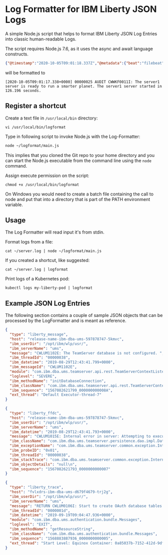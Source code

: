 # Log Formatter for IBM Liberty JSON Logs

A simple Node.js script that helps to format IBM Liberty JSON Log Entries into classic human-readable Logs.

The script requires Node.js 7.6, as it uses the async and await language constructs.

```json
{"@timestamp":"2020-10-05T09:01:18.337Z","@metadata":{"beat":"filebeat","type":"_doc","version":"7.0.1"},"host":{"name":"workflow-designer-ums-deployment-7fd4d68d7-mb7cs"},"agent":{"ephemeral_id":"a82b2d8c-025b-4328-ac37-66921bdaf569","hostname":"workflow-designer-ums-deployment-7fd4d68d7-mb7cs","id":"a2fe592c-f9f0-4c65-a136-f677f2524640","version":"7.0.1","type":"filebeat"},"log":{"offset":43805,"file":{"path":"/logs/application/liberty-message.log"}},"message":"{\"type\":\"liberty_message\",\"host\":\"workflow-designer-ums-deployment-7fd4d68d7-mb7cs\",\"ibm_userDir\":\"\\/opt\\/ibm\\/wlp\\/usr\\/\",\"ibm_serverName\":\"ums\",\"message\":\"CWWKF0011I: The server1 server is ready to run a smarter planet. The server1 server started in 126.196 seconds.\",\"ibm_threadId\":\"00000025\",\"ibm_datetime\":\"2020-10-05T09:01:17.338+0000\",\"ibm_messageId\":\"CWWKF0011I\",\"module\":\"com.ibm.ws.kernel.feature.internal.FeatureManager\",\"loglevel\":\"AUDIT\",\"ibm_sequence\":\"1601888477338_000000000004E\"}","log-type":"application","input":{"type":"log"},"app_id":"","ecs":{"version":"1.0.0"}}
```
will be formatted to
```console
[2020-10-05T09:01:17.338+0000] 00000025 AUDIT CWWKF0011I: The server1 server is ready to run a smarter planet. The server1 server started in 126.196 seconds.
```

## Register a shortcut

Create a text file in `/usr/local/bin` directory:
```console
vi /usr/local/bin/logformat
```

Type in following script to invoke Node.js with the Log-Formatter:
```bash
node ~/logformat/main.js
```
This implies that you cloned the Git repo to your home directory and you can start the Node.js executable from the command line using the `node` command.

Assign execute permission on the script:
```console
chmod +x /usr/local/bin/logformat
```

On Windows you would need to create a batch file containing the call to node and put that into a directory that is part of the PATH environment variable.

## Usage

The Log Formatter will read input it's from stdin.

Format logs from a file:

`cat ~/server.log | node ~/logformat/main.js`

If you created a shortcut, like suggested:

`cat ~/server.log | logformat`

Print logs of a  Kubernetes pod:

`kubectl logs my-liberty-pod | logformat`

## Example JSON Log Entries

The following section contains a couple of sample JSON objects that can be processed by the LogFormatter and is meant as reference.

```json
{
  "type": "liberty_message",
  "host": "release-name-ibm-dba-ums-597878747-5kmvc",
  "ibm_userDir": "/opt/ibm/wlp/usr/",
  "ibm_serverName": "ums",
  "message": "CWLUM1102E: The TeamServer database is not configured. ",
  "ibm_threadId": "00000038",
  "ibm_datetime": "2019-08-29T12:43:41.799+0000",
  "ibm_messageId": "CWLUM1102E",
  "module": "com.ibm.dba.ums.teamserver.api.rest.TeamServerContextListener",
  "loglevel": "SEVERE",
  "ibm_methodName": "initDatabaseConnection",
  "ibm_className": "com.ibm.dba.ums.teamserver.api.rest.TeamServerContextListener",
  "ibm_sequence": "1567082621799_000000000008A",
  "ext_thread": "Default Executor-thread-7"
}
```
```json
{
  "type": "liberty_ffdc",
  "host": "release-name-ibm-dba-ums-597878747-5kmvc",
  "ibm_userDir": "/opt/ibm/wlp/usr/",
  "ibm_serverName": "ums",
  "ibm_datetime": "2019-08-29T12:43:41.793+0000",
  "message": "CWLUM1015E: Internal error in server: Attempting to execute an operation on a closed EntityManagerFactory.",
  "ibm_className": "com.ibm.dba.ums.teamserver.persistence.dao.impl.DataStore.initialize",
  "ibm_exceptionName": "com.ibm.dba.ums.teamserver.common.exception.InternalServerException",
  "ibm_probeID": "0x01",
  "ibm_threadId": "00000038",
  "ibm_stackTrace": "com.ibm.dba.ums.teamserver.common.exception.InternalServerException: CWLUM1015E: Internal error in server: Attempting to execute an operation on a closed EntityManagerFactory.\n\tat com.ibm.dba.ums.teamserver.persistence.dao.impl.DAOUtil.handleEntityManagerException(DAOUtil.java:564)\n\tat com.ibm.dba.ums.teamserver.persistence.dao.impl.BaseDAOImpl.doQuery(BaseDAOImpl.java:223)\n\tat com.ibm.dba.ums.teamserver.persistence.dao.impl.MetaDataDAOImpl.getData(MetaDataDAOImpl.java:93)\n\tat com.ibm.dba.ums.teamserver.persistence.dao.impl.DataStore.initialize(DataStore.java:160)\n\tat com.ibm.dba.ums.teamserver.persistence.dao.impl.DataStore.initializeFromDataSource(DataStore.java:114)\n\tat com.ibm.dba.ums.teamserver.api.rest.TeamServerContextListener.initDatabaseConnection(TeamServerContextListener.java:168)\n\tat com.ibm.dba.ums.teamserver.api.rest.TeamServerContextListener.contextInitialized(TeamServerContextListener.java:88)\n\tat com.ibm.ws.webcontainer.webapp.WebApp.notifyServletContextCreated(WebApp.java:2383)\n\tat com.ibm.ws.webcontainer31.osgi.webapp.WebApp31.notifyServletContextCreated(WebApp31.java:514)\n\tat com.ibm.ws.webcontainer.webapp.WebApp.initialize(WebApp.java:1011)\n\tat com.ibm.ws.webcontainer.webapp.WebApp.initialize(WebApp.java:6601)\n\tat com.ibm.ws.webcontainer.osgi.DynamicVirtualHost.startWebApp(DynamicVirtualHost.java:467)\n\tat com.ibm.ws.webcontainer.osgi.DynamicVirtualHost.startWebApplication(DynamicVirtualHost.java:462)\n\tat com.ibm.ws.webcontainer.osgi.WebContainer.startWebApplication(WebContainer.java:1144)\n\tat com.ibm.ws.webcontainer.osgi.WebContainer.access$000(WebContainer.java:111)\n\tat com.ibm.ws.webcontainer.osgi.WebContainer$3.run(WebContainer.java:956)\n\tat com.ibm.ws.threading.internal.ExecutorServiceImpl$RunnableWrapper.run(ExecutorServiceImpl.java:239)\n\tat java.util.concurrent.Executors$RunnableAdapter.call(Executors.java:522)\n\tat java.util.concurrent.FutureTask.run(FutureTask.java:277)\n\tat java.util.concurrent.ThreadPoolExecutor.runWorker(ThreadPoolExecutor.java:1160)\n\tat java.util.concurrent.ThreadPoolExecutor$Worker.run(ThreadPoolExecutor.java:635)\n\tat java.lang.Thread.run(Thread.java:818)\nCaused by: java.lang.IllegalStateException: Attempting to execute an operation on a closed EntityManagerFactory.\n\tat org.eclipse.persistence.internal.jpa.EntityManagerFactoryDelegate.verifyOpen(EntityManagerFactoryDelegate.java:362)\n\tat org.eclipse.persistence.internal.jpa.EntityManagerFactoryDelegate.createEntityManagerImpl(EntityManagerFactoryDelegate.java:326)\n\tat org.eclipse.persistence.internal.jpa.EntityManagerFactoryImpl.createEntityManagerImpl(EntityManagerFactoryImpl.java:350)\n\tat org.eclipse.persistence.internal.jpa.EntityManagerFactoryImpl.createEntityManager(EntityManagerFactoryImpl.java:313)\n\tat com.ibm.dba.ums.teamserver.persistence.dao.impl.DAOUtil.getEntityManager(DAOUtil.java:115)\n\tat com.ibm.dba.ums.teamserver.persistence.dao.impl.DAOUtil.getEntityManager(DAOUtil.java:105)\n\tat com.ibm.dba.ums.teamserver.persistence.dao.impl.BaseDAOImpl.doQuery(BaseDAOImpl.java:211)\n\t... 20 more\n",
  "ibm_objectDetails": "null\n",
  "ibm_sequence": "1567082621793_0000000000007"
}
```
```json
{
  "type": "liberty_trace",
  "host": "fvlxdrs-ibm-dba-ums-d679f4679-trj2g",
  "ibm_userDir": "/opt/ibm/wlp/usr/",
  "ibm_serverName": "ums",
  "message": "RETURN CWLUM0106I: Start to create OAuth database tables OAUTH20CACHE, OAUTH20CLIENTCONFIG and OAUTH20CONSENTCACHE in schema OAuthDBSchema.",
  "ibm_threadId": "0000001d",
  "ibm_datetime": "2019-09-19T09:04:47.936+0000",
  "module": "com.ibm.dba.ums.authentication.bundle.Messages",
  "loglevel": "EXIT",
  "ibm_methodName": "getResourceString",
  "ibm_className": "com.ibm.dba.ums.authentication.bundle.Messages",
  "ibm_sequence": "1568883887936_0000000000005",
  "ext_thread": "Start Level: Equinox Container: 0a85037b-7152-412d-9df3-a54397ae445a"
}
```
